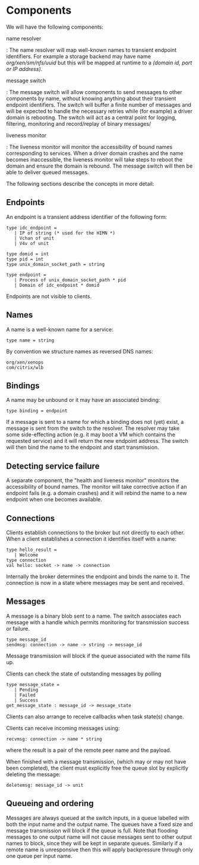 Components
==========

We will have the following components:

name resolver

:    The name resolver will map well-known names to transient endpoint identifiers.
     For example a storage backend may have name *org/xen/sm/nfs/uuid* but this will be
     mapped at runtime to a *(domain id, port or IP address)*.

message switch

:    The message switch will allow components to send messages to other components
     by name, without knowing anything about their transient endpoint identifiers. The
     switch will buffer a finite number of messages and will be expected to handle the
     necessary retries while (for example) a driver domain is rebooting. The switch
     will act as a central point for logging, filtering, monitoring and record/replay
     of binary messages/

liveness monitor

:    The liveness monitor will monitor the accessibility of bound names corresponding
     to services. When a driver domain crashes and the name becomes inaccessible,
     the liveness monitor will take steps to reboot the domain and ensure the domain
     is rebound. The message switch will then be able to deliver queued messages.

The following sections describe the concepts in more detail:

Endpoints
---------

An endpoint is a transient address identifier of the following form:

    type idc_endpoint =
       | IP of string (* used for the HIMN *)
       | Vchan of unit
       | V4v of unit

    type domid = int
    type pid = int
    type unix_domain_socket_path = string

    type endpoint =
       | Process of unix_domain_socket_path * pid
       | Domain of idc_endpoint * domid

Endpoints are not visible to clients.

Names
-----

A name is a well-known name for a service:

    type name = string

By convention we structure names as reversed DNS names:

    org/xen/xenops
    com/citrix/wlb

Bindings
--------

A name may be unbound or it may have an associated binding:

    type binding = endpoint

If a message is sent to a name for which a binding does not (yet)
exist, a message is sent from the switch to the resolver. The
resolver may take some side-effecting action (e.g. it may boot
a VM which contains the requested service) and it will return the
new endpoint address. The switch will then bind the name to the
endpoint and start transmission.

Detecting service failure
-------------------------

A separate component, the "health and liveness monitor" monitors the
accessibility of bound names. The monitor will take corrective action
if an endpoint fails (e.g. a domain crashes) and it will rebind the
name to a new endpoint when one becomes available.


Connections
-----------

Clients establish connections to the broker but not directly to
each other. When a client establishes a connection it identifies
itself with a name:

    type hello_result =
       | Welcome
    type connection
    val hello: socket -> name -> connection

Internally the broker determines the endpoint and binds the name
to it. The connection is now in a state where messages may be
sent and received.

Messages
--------

A message is a binary blob sent to a name. The switch
associates each message with a handle which permits monitoring
for transmission success or failure.

    type message_id
    sendmsg: connection -> name -> string -> message_id

Message transmission will block if the queue associated with
the name fills up.

Clients can check the state of outstanding messages by polling

    type message_state =
       | Pending
       | Failed
       | Success
    get_message_state : message_id -> message_state

Clients can also arrange to receive callbacks when task state(s)
change.

Clients can receive incoming messages using:

    recvmsg: connection -> name * string

where the result is a pair of the remote peer name and the payload.

When finished with a message transmission, (which may or may not have
been completed), the client must explicitly free the queue slot
by explicitly deleting the message:

    deletemsg: message_id -> unit

Queueing and ordering
---------------------

Messages are always queued at the switch inputs, in a queue labelled
with both the input name and the output name. The queues have a fixed
size and message transmission will block if the queue is full. Note
that flooding messages to one output name will not cause messages
sent to other output names to block, since they will be kept in separate
queues. Similarly if a remote name is unresponsive then this will
apply backpressure through only one queue per input name.

